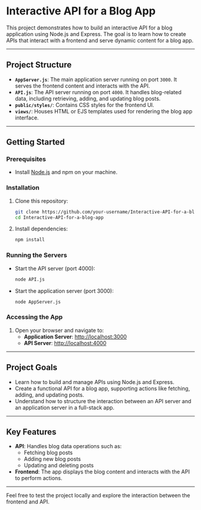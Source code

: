 # Interactive API for a Blog App

This project demonstrates how to build an interactive API for a blog application using Node.js and Express. The goal is to learn how to create APIs that interact with a frontend and serve dynamic content for a blog app.

---

## **Project Structure**

- **`AppServer.js`**: The main application server running on port `3000`. It serves the frontend content and interacts with the API.
- **`API.js`**: The API server running on port `4000`. It handles blog-related data, including retrieving, adding, and updating blog posts.
- **`public/styles/`**: Contains CSS styles for the frontend UI.
- **`views/`**: Houses HTML or EJS templates used for rendering the blog app interface.

---

## **Getting Started**

### **Prerequisites**
- Install [Node.js](https://nodejs.org/) and npm on your machine.

### **Installation**
1. Clone this repository:
   ```bash
   git clone https://github.com/your-username/Interactive-API-for-a-blog-app.git
   cd Interactive-API-for-a-blog-app
   ```
2. Install dependencies:
   ```bash
   npm install
   ```

### **Running the Servers**
- Start the API server (port 4000):
  ```bash
  node API.js
  ```

- Start the application server (port 3000):
  ```bash
  node AppServer.js
  ```

### **Accessing the App**
1. Open your browser and navigate to:
   - **Application Server**: [http://localhost:3000](http://localhost:3000)
   - **API Server**: [http://localhost:4000](http://localhost:4000)

---

## **Project Goals**
- Learn how to build and manage APIs using Node.js and Express.
- Create a functional API for a blog app, supporting actions like fetching, adding, and updating posts.
- Understand how to structure the interaction between an API server and an application server in a full-stack app.

---

## **Key Features**
- **API**: Handles blog data operations such as:
  - Fetching blog posts
  - Adding new blog posts
  - Updating and deleting posts
- **Frontend**: The app displays the blog content and interacts with the API to perform actions.

---

Feel free to test the project locally and explore the interaction between the frontend and API.
